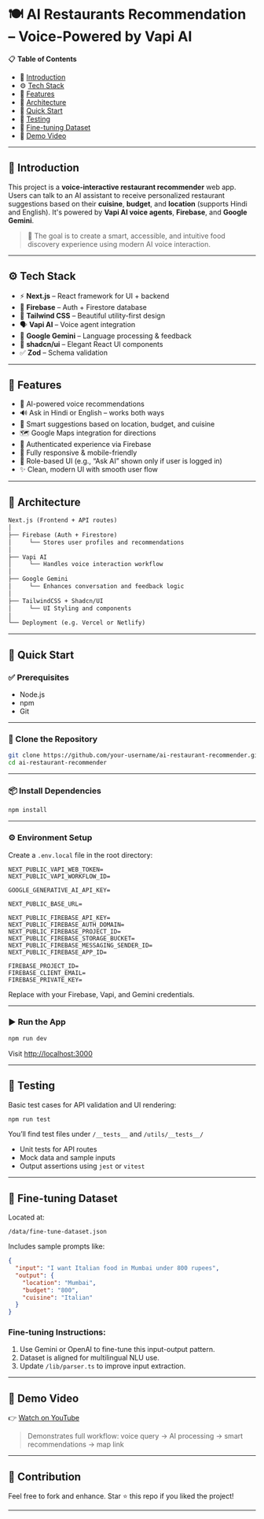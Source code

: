# 🍽️ AI Restaurants Recommendation – Voice-Powered by Vapi AI

📋 **Table of Contents**  
- 🤖 [Introduction](#-introduction)  
- ⚙️ [Tech Stack](#-tech-stack)  
- 🔋 [Features](#-features)  
- 🧠 [Architecture](#-architecture)  
- 🚀 [Quick Start](#-quick-start)  
- 🧪 [Testing](#-testing)  
- 📂 [Fine-tuning Dataset](#-fine-tuning-dataset)  
- 🎥 [Demo Video](#-demo-video)  

---

## 🤖 Introduction

This project is a **voice-interactive restaurant recommender** web app. Users can talk to an AI assistant to receive personalized restaurant suggestions based on their **cuisine**, **budget**, and **location** (supports Hindi and English). It's powered by **Vapi AI voice agents**, **Firebase**, and **Google Gemini**.

> 🎯 The goal is to create a smart, accessible, and intuitive food discovery experience using modern AI voice interaction.

---

## ⚙️ Tech Stack

- ⚡ **Next.js** – React framework for UI + backend
- 🔐 **Firebase** – Auth + Firestore database
- 🎨 **Tailwind CSS** – Beautiful utility-first design
- 🗣 **Vapi AI** – Voice agent integration
- 🧠 **Google Gemini** – Language processing & feedback
- 🧩 **shadcn/ui** – Elegant React UI components
- ✅ **Zod** – Schema validation

---

## 🔋 Features

- 🧠 AI-powered voice recommendations  
- 🔊 Ask in Hindi or English – works both ways  
- 📍 Smart suggestions based on location, budget, and cuisine  
- 🗺 Google Maps integration for directions  
- 🔐 Authenticated experience via Firebase  
- 📱 Fully responsive & mobile-friendly  
- 👤 Role-based UI (e.g., “Ask AI” shown only if user is logged in)  
- ✨ Clean, modern UI with smooth user flow

---

## 🧠 Architecture

```txt
Next.js (Frontend + API routes)
│
├── Firebase (Auth + Firestore)
│     └── Stores user profiles and recommendations
│
├── Vapi AI
│     └── Handles voice interaction workflow
│
├── Google Gemini
│     └── Enhances conversation and feedback logic
│
├── TailwindCSS + Shadcn/UI
│     └── UI Styling and components
│
└── Deployment (e.g. Vercel or Netlify)
```

---

## 🚀 Quick Start

### ✅ Prerequisites

- Node.js  
- npm  
- Git  

---

### 🔽 Clone the Repository

```bash
git clone https://github.com/your-username/ai-restaurant-recommender.git
cd ai-restaurant-recommender
```

---

### 📦 Install Dependencies

```bash
npm install
```

---

### ⚙️ Environment Setup

Create a `.env.local` file in the root directory:

```env
NEXT_PUBLIC_VAPI_WEB_TOKEN=
NEXT_PUBLIC_VAPI_WORKFLOW_ID=

GOOGLE_GENERATIVE_AI_API_KEY=

NEXT_PUBLIC_BASE_URL=

NEXT_PUBLIC_FIREBASE_API_KEY=
NEXT_PUBLIC_FIREBASE_AUTH_DOMAIN=
NEXT_PUBLIC_FIREBASE_PROJECT_ID=
NEXT_PUBLIC_FIREBASE_STORAGE_BUCKET=
NEXT_PUBLIC_FIREBASE_MESSAGING_SENDER_ID=
NEXT_PUBLIC_FIREBASE_APP_ID=

FIREBASE_PROJECT_ID=
FIREBASE_CLIENT_EMAIL=
FIREBASE_PRIVATE_KEY=
```

Replace with your Firebase, Vapi, and Gemini credentials.

---

### ▶️ Run the App

```bash
npm run dev
```

Visit [http://localhost:3000](http://localhost:3000)

---

## 🧪 Testing

Basic test cases for API validation and UI rendering:

```bash
npm run test
```

You’ll find test files under `/__tests__` and `/utils/__tests__/`

- Unit tests for API routes  
- Mock data and sample inputs  
- Output assertions using `jest` or `vitest`

---

## 📂 Fine-tuning Dataset

Located at:

```
/data/fine-tune-dataset.json
```

Includes sample prompts like:

```json
{
  "input": "I want Italian food in Mumbai under 800 rupees",
  "output": {
    "location": "Mumbai",
    "budget": "800",
    "cuisine": "Italian"
  }
}

```

### Fine-tuning Instructions:

1. Use Gemini or OpenAI to fine-tune this input-output pattern.
2. Dataset is aligned for multilingual NLU use.
3. Update `/lib/parser.ts` to improve input extraction.

---

## 🎥 Demo Video

👉 [Watch on YouTube]()

> Demonstrates full workflow: voice query → AI processing → smart recommendations → map link

---

## 🙌 Contribution

Feel free to fork and enhance. Star ⭐ this repo if you liked the project!

---
